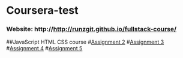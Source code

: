 # Coursera-test
### Website: http://http://runzgit.github.io/fullstack-course/
##JavaScript HTML CSS course
#[Assignment 2](http://runzgit.github.io/fullstack-course/javascript-html-css/Assignment2/modulo2-ans.html)
#[Assignment 3](http://runzgit.github.io/fullstack-course/javascript-html-css/Assignment3/)
#[Assignment 4](http://runzgit.github.io/fullstack-course/javascript-html-css/Assignment4/harder/)
#[Assignment 5](http://runzgit.github.io/fullstack-course/javascript-html-css/Assignment5/)

